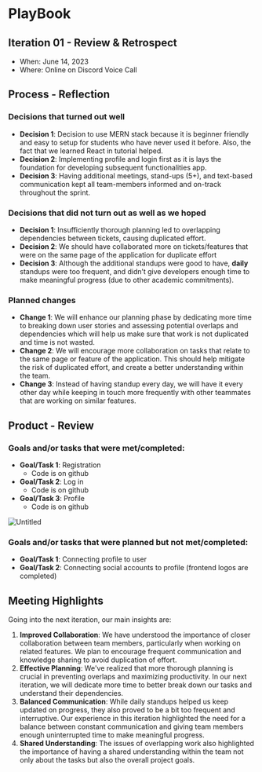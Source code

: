 # PlayBook

## **Iteration 01 - Review & Retrospect**

- When: June 14, 2023
- Where: Online on Discord Voice Call

## **Process - Reflection**

### **Decisions that turned out well**

- **Decision 1**: Decision to use MERN stack because it is beginner friendly and easy to setup for students who have never used it before. Also, the fact that we learned React in tutorial helped.
- **Decision 2**: Implementing profile and login first as it is lays the foundation for developing subsequent functionalities app.
- **Decision 3**: Having additional meetings, stand-ups (5+), and text-based communication kept all team-members informed and on-track throughout the sprint.

### **Decisions that did not turn out as well as we hoped**

- **Decision 1**: Insufficiently thorough planning led to overlapping dependencies between tickets, causing duplicated effort.
- **Decision 2**: We should have collaborated more on tickets/features that were on the same page of the application for duplicate effort
- **Decision 3**: Although the additional standups were good to have, **daily** standups were too frequent, and didn’t give developers enough time to make meaningful progress (due to other academic commitments).

### **Planned changes**

- **Change 1**: We will enhance our planning phase by dedicating more time to breaking down user stories and assessing potential overlaps and dependencies which will help us make sure that work is not duplicated and time is not wasted.
- **Change 2**: We will encourage more collaboration on tasks that relate to the same page or feature of the application. This should help mitigate the risk of duplicated effort, and create a better understanding within the team.
- **Change 3**: Instead of having standup every day, we will have it every other day while keeping in touch more frequently with other teammates that are working on similar features.

## **Product - Review**

### **Goals and/or tasks that were met/completed:**

- **Goal/Task 1**: Registration
    - Code is on github
- **Goal/Task 2**: Log in
    - Code is on github
- **Goal/Task 3**: Profile
    - Code is on github

![Untitled](![image](https://github.com/CSCC012023/final-project-s23-200-ok/assets/48000928/436c85a2-e657-4fc1-895b-1e0f78d983fc))

### **Goals and/or tasks that were planned but not met/completed:**

- **Goal/Task 1**: Connecting profile to user
- **Goal/Task 2**: Connecting social accounts to profile (frontend logos are completed)

## **Meeting Highlights**

Going into the next iteration, our main insights are:

1. **Improved Collaboration**: We have understood the importance of closer collaboration between team members, particularly when working on related features. We plan to encourage frequent communication and knowledge sharing to avoid duplication of effort.
2. **Effective Planning**: We've realized that more thorough planning is crucial in preventing overlaps and maximizing productivity. In our next iteration, we will dedicate more time to better break down our tasks and understand their dependencies.
3. **Balanced Communication**: While daily standups helped us keep updated on progress, they also proved to be a bit too frequent and interruptive. Our experience in this iteration highlighted the need for a balance between constant communication and giving team members enough uninterrupted time to make meaningful progress.
4. **Shared Understanding**: The issues of overlapping work also highlighted the importance of having a shared understanding within the team not only about the tasks but also the overall project goals.

